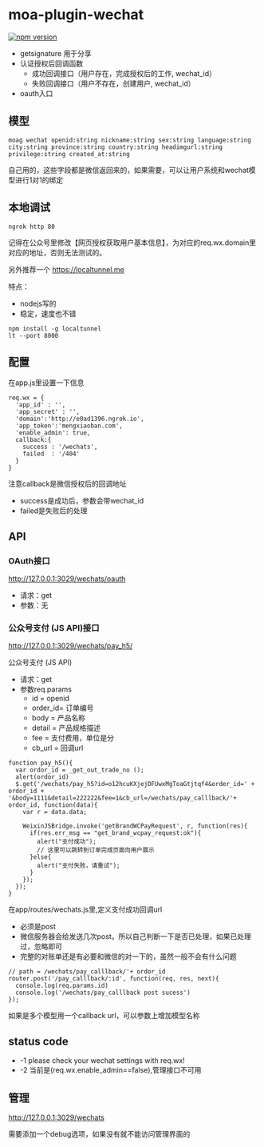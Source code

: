 # moa-plugin-wechat

[![npm version](https://badge.fury.io/js/moa-plugin-wechat.svg)](http://badge.fury.io/js/moa-plugin-wechat)

- getsignature 用于分享
- 认证授权后回调函数
  - 成功回调接口（用户存在，完成授权后的工作, wechat_id）
  - 失败回调接口（用户不存在，创建用户, wechat_id）
- oauth入口

## 模型

    moag wechat openid:string nickname:string sex:string language:string city:string province:string country:string headimgurl:string privilege:string created_at:string 

自己用的，这些字段都是微信返回来的，如果需要，可以让用户系统和wechat模型进行1对1的绑定

## 本地调试

    ngrok http 80

记得在公众号里修改【网页授权获取用户基本信息】，为对应的req.wx.domain里对应的地址，否则无法测试的。

另外推荐一个 https://localtunnel.me

特点：

- nodejs写的
- 稳定，速度也不错

```
npm install -g localtunnel
lt --port 8000
```

## 配置

在app.js里设置一下信息

    req.wx = {
      'app_id' : '',
      'app_secret' : '',
      'domain':'http://e0ad1396.ngrok.io',
      'app_token':'mengxiaoban.com',
      'enable_admin': true,
      callback:{
        success : '/wechats',
        failed  : '/404'
      }
    }
    
注意callback是微信授权后的回调地址

- success是成功后，参数会带wechat_id
- failed是失败后的处理

## API

### OAuth接口

http://127.0.0.1:3029/wechats/oauth


- 请求：get
- 参数：无

### 公众号支付 (JS API)接口

http://127.0.0.1:3029/wechats/pay_h5/


公众号支付 (JS API)

- 请求：get
- 参数req.params
  - id      = openid
  - order_id= 订单编号
  - body    = 产品名称
  - detail  = 产品规格描述
  - fee     = 支付费用，单位是分
  - cb_url  = 回调url

```
function pay_h5(){
  var ordor_id = _get_out_trade_no ();
  alert(ordor_id)
  $.get('/wechats/pay_h5?id=o12hcuKXjejDFUwxMgToaGtjtqf4&order_id=' + ordor_id + '&body=1111&detail=222222&fee=1&cb_url=/wechats/pay_calllback/'+ ordor_id, function(data){
    var r = data.data;

    WeixinJSBridge.invoke('getBrandWCPayRequest', r, function(res){
      if(res.err_msg == "get_brand_wcpay_request:ok"){
        alert("支付成功");
        // 这里可以跳转到订单完成页面向用户展示
      }else{
        alert("支付失败，请重试");
      }
    });
  });
}
```


在app/routes/wechats.js里,定义支付成功回调url

- 必须是post
- 微信服务器会给发送几次post，所以自己判断一下是否已处理，如果已处理过，忽略即可
- 完整的对账单还是有必要和微信的对一下的，虽然一般不会有什么问题

```
// path = /wechats/pay_calllback/'+ ordor_id
router.post('/pay_calllback/:id', function(req, res, next){
  console.log(req.params.id)
  console.log('/wechats/pay_calllback post sucess')
});  
```

如果是多个模型用一个callback url，可以参数上增加模型名称

## status code

- -1 please check your wechat settings with req.wx!
- -2 当前是(req.wx.enable_admin==false),管理接口不可用

## 管理

http://127.0.0.1:3029/wechats

需要添加一个debug选项，如果没有就不能访问管理界面的
